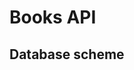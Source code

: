 # Books API

## Database scheme 

<!--
@startuml
entity Book{
  * id: bigint
  --
  * title: varchar(255)
  annotation: varchar(255)
  * createdAtUtc: datetime
  artworkUrl: varchar(255)
  * numberOfCopies: number
}
entity Status{
  * id: bigint
  --
  * value: varchar(255)
}
entity Author{
  * id: bigint
  --
  * fullName: varchar(255)
}
entity Language{
  * id: bigint
  --
  * value: varchar(255)
}
entity BooksAuthors{
  * bookId: bigint
  * authorId: bigint
}
entity BooksLanguages{
  * bookId: bigint
  * languageId: bigint
}
Book ||-- Status
Book }|-- BooksAuthors
Author }|-- BooksAuthors
Book }|-- BooksLanguages
Language }|-- BooksLanguages
@enduml
-->